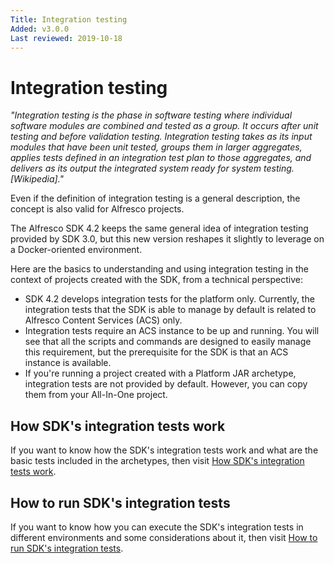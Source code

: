 ```yaml
---
Title: Integration testing
Added: v3.0.0
Last reviewed: 2019-10-18
---
```

# Integration testing

_"Integration testing is the phase in software testing where individual software modules are combined and tested as a group. It occurs after unit testing and 
before validation testing. Integration testing takes as its input modules that have been unit tested, groups them in larger aggregates, applies tests defined 
in an integration test plan to those aggregates, and delivers as its output the integrated system ready for system testing. [Wikipedia]."_

Even if the definition of integration testing is a general description, the concept is also valid for Alfresco projects. 

The Alfresco SDK 4.2 keeps the same general idea of integration testing provided by SDK 3.0, but this new version reshapes it slightly to leverage on a 
Docker-oriented environment.

Here are the basics to understanding and using integration testing in the context of projects created with the SDK, from a technical perspective:
* SDK 4.2 develops integration tests for the platform only. Currently, the integration tests that the SDK is able to manage by default is related to 
Alfresco Content Services (ACS) only.
* Integration tests require an ACS instance to be up and running. You will see that all the scripts and commands are designed to easily manage this 
requirement, but the prerequisite for the SDK is that an ACS instance is available.
* If you're running a project created with a Platform JAR archetype, integration tests are not provided by default. However, you can copy them from your 
All-In-One project.

## How SDK's integration tests work

If you want to know how the SDK's integration tests work and what are the basic tests included in the archetypes, then visit [How SDK's integration tests work](it-working.md).

## How to run SDK's integration tests

If you want to know how you can execute the SDK's integration tests in different environments and some considerations about it, then visit 
[How to run SDK's integration tests](it-running.md).
